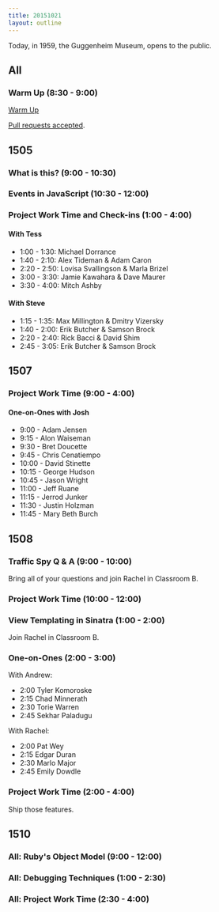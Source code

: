 ```yaml
---
title: 20151021
layout: outline
---
```


Today, in 1959, the Guggenheim Museum, opens to the public.

## All

### Warm Up (8:30 - 9:00)

[Warm Up](https://thewarmup.herokuapp.com)

[Pull requests accepted](https://github.com/mikedao/the-warm-up).


## 1505

### What is this? (9:00 - 10:30)

### Events in JavaScript (10:30 - 12:00)

### Project Work Time and Check-ins (1:00 - 4:00)

#### With Tess

* 1:00 - 1:30: Michael Dorrance
* 1:40 - 2:10: Alex Tideman & Adam Caron
* 2:20 - 2:50: Lovisa Svallingson & Marla Brizel
* 3:00 - 3:30: Jamie Kawahara & Dave Maurer
* 3:30 - 4:00: Mitch Ashby

#### With Steve

* 1:15 - 1:35: Max Millington & Dmitry Vizersky
* 1:40 - 2:00: Erik Butcher & Samson Brock
* 2:20 - 2:40: Rick Bacci & David Shim
* 2:45 - 3:05: Erik Butcher & Samson Brock

## 1507

### Project Work Time (9:00 - 4:00)

#### One-on-Ones with Josh

* 9:00 - Adam Jensen
* 9:15 - Alon Waiseman
* 9:30 - Bret Doucette
* 9:45 - Chris Cenatiempo
* 10:00 - David Stinette
* 10:15 - George Hudson
* 10:45 - Jason Wright
* 11:00 - Jeff Ruane
* 11:15 - Jerrod Junker
* 11:30 - Justin Holzman
* 11:45 - Mary Beth Burch

## 1508

### Traffic Spy Q & A (9:00 - 10:00)

Bring all of your questions and join Rachel in Classroom B.

### Project Work Time (10:00 - 12:00)

### View Templating in Sinatra (1:00 - 2:00)

Join Rachel in Classroom B.

### One-on-Ones (2:00 - 3:00)

With Andrew:

* 2:00 Tyler Komoroske
* 2:15 Chad Minnerath
* 2:30 Torie Warren
* 2:45 Sekhar Paladugu

With Rachel:

* 2:00 Pat Wey
* 2:15 Edgar Duran
* 2:30 Marlo Major
* 2:45 Emily Dowdle

### Project Work Time (2:00 - 4:00)

Ship those features.  

## 1510

### All: Ruby's Object Model (9:00 - 12:00)

### All: Debugging Techniques (1:00 - 2:30)

### All: Project Work Time (2:30 - 4:00)
